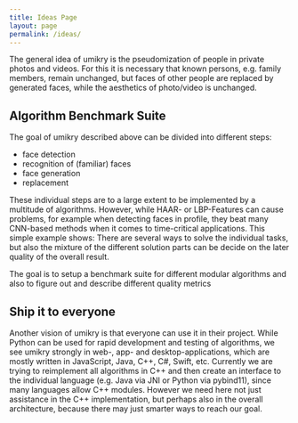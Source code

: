 ```yaml
---
title: Ideas Page
layout: page
permalink: /ideas/
---
```


The general idea of umikry is the pseudomization of people in private photos and videos.
For this it is necessary that known persons, e.g. family members, remain unchanged, 
but faces of other people are replaced by generated faces, while the 
aesthetics of photo/video is unchanged.

## Algorithm Benchmark Suite

The goal of umikry described above can be divided into different steps:

- face detection
- recognition of (familiar) faces
- face generation
- replacement

These individual steps are to a large extent to be implemented by a multitude of algorithms.
However, while HAAR- or LBP-Features can cause problems, for example when detecting 
faces in profile, they beat many CNN-based methods when it comes to time-critical
applications. This simple example shows: There are several ways to solve the individual tasks, 
but also the mixture of the different solution parts can be decide on the later quality of the overall result.

The goal is to setup a benchmark suite for different modular algorithms and also to figure out and describe different quality metrics

## Ship it to everyone

Another vision of umikry is that everyone can use it in their project.
While Python can be used for rapid development and testing of algorithms, we see umikry strongly in web-, app- and desktop-applications, which are mostly written in JavaScript, Java, C++, C#, Swift, etc. 
Currently we are trying to reimplement all algorithms in C++ and then create an interface to the individual
language (e.g. Java via JNI or Python via pybind11), since many languages allow C++ modules. However we need
here not just assistance in the C++ implementation, but perhaps also in the overall architecture,
because there may just smarter ways to reach our goal.